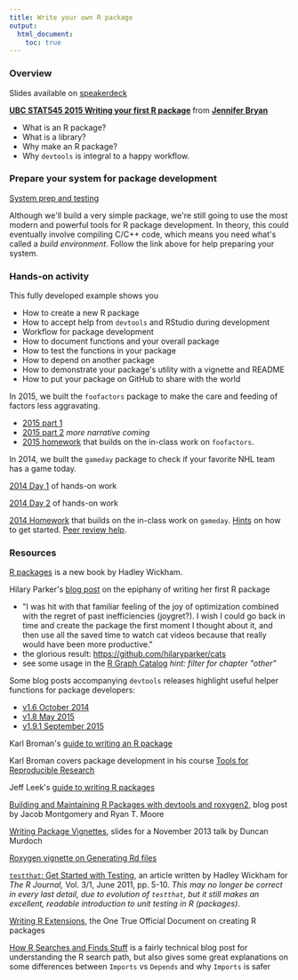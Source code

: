 ```yaml
---
title: Write your own R package
output:
  html_document:
    toc: true
---
```


### Overview

Slides available on [speakerdeck](https://speakerdeck.com/jennybc/ubc-stat545-2015-writing-your-first-r-package)

<script async class="speakerdeck-embed" data-id="2f5adff04cb5013256c03a03dde42de4" data-ratio="1.33333333333333" src="//speakerdeck.com/assets/embed.js"></script> <div style="margin-bottom:5px"> <strong> <a href="https://speakerdeck.com/jennybc/ubc-stat545-2015-writing-your-first-r-package" title="UBC STAT545 2015 Writing your first R package" target="_blank">UBC STAT545 2015 Writing your first R package</a> </strong> from <strong><a href="https://speakerdeck.com/jennybc" target="_blank">Jennifer Bryan</a></strong> </div>

  * What is an R package?
  * What is a library?
  * Why make an R package?
  * Why `devtools` is integral to a happy workflow.

### Prepare your system for package development

[System prep and testing](packages01_system-prep.html)

Although we'll build a very simple package, we're still going to use the most modern and powerful tools for R package development. In theory, this could eventually involve compiling C/C++ code, which means you need what's called a *build environment*. Follow the link above for help preparing your system.

### Hands-on activity

This fully developed example shows you

  * How to create a new R package
  * How to accept help from `devtools` and RStudio during development
  * Workflow for package development
  * How to document functions and your overall package
  * How to test the functions in your package
  * How to depend on another package
  * How to demonstrate your package's utility with a vignette and README
  * How to put your package on GitHub to share with the world

In 2015, we built the `foofactors` package to make the care and feeding of factors less aggravating.

  * [2015 part 1](packages04_foofactors-package-01.html)
  * [2015 part 2](packages05_foofactors-package-02.html) *more narrative coming*
  * [2015 homework](hw10_package.html) that builds on the in-class work on `foofactors`.

In 2014, we built the `gameday` package to check if your favorite NHL team has a game today.

[2014 Day 1](packages02_activity.html) of hands-on work

[2014 Day 2](packages03_activity_part2.html) of hands-on work

[2014 Homework](hw10_2014_package.html) that builds on the in-class work on `gameday`. [Hints](hw10_2014_package_jenny-hints.html) on how to get started. [Peer review help](hw10_2014_package_peer-review.html).

### Resources

[R packages](http://r-pkgs.had.co.nz) is a new book by Hadley Wickham.

Hilary Parker's [blog post](http://hilaryparker.com/2014/04/29/writing-an-r-package-from-scratch/) on the epiphany of writing her first R package

  * "I was hit with that familiar feeling of the joy of optimization combined with the regret of past inefficiencies (joygret?). I wish I could go back in time and create the package the first moment I thought about it, and then use all the saved time to watch cat videos because that really would have been more productive."
  * the glorious result: <https://github.com/hilaryparker/cats>
  * see some usage in the [R Graph Catalog](http://shiny.stat.ubc.ca/r-graph-catalog/) *hint: filter for chapter "other"*

Some blog posts accompanying `devtools` releases highlight useful helper functions for package developers:

  * [v1.6 October 2014](http://blog.rstudio.org/2014/10/02/devtools-1-6/)
  * [v1.8 May 2015](http://blog.rstudio.org/2015/05/11/devtools-1-9-0/)
  * [v1.9.1 September 2015](http://blog.rstudio.org/2015/09/13/devtools-1-9-1/)

Karl Broman's [guide to writing an R package](http://kbroman.org/pkg_primer/)

Karl Broman covers package development in his course [Tools for Reproducible Research](http://kbroman.org/Tools4RR/pages/schedule.html)

Jeff Leek's [guide to writing R packages](https://github.com/jtleek/rpackages)

[Building and Maintaining R Packages with devtools and roxygen2](http://thepoliticalmethodologist.com/2014/08/14/building-and-maintaining-r-packages-with-devtools-and-roxygen2/), blog post by Jacob Montgomery and Ryan T. Moore

[Writing Package Vignettes](http://www.stats.uwo.ca/faculty/murdoch/ism2013/5Vignettes.pdf), slides for a November 2013 talk by Duncan Murdoch

[Roxygen vignette on Generating Rd files](http://cran.r-project.org/web/packages/roxygen2/vignettes/rd.html)

[`testthat`: Get Started with Testing](http://journal.r-project.org/archive/2011-1/RJournal_2011-1_Wickham.pdf), an article written by Hadley Wickham for *The R Journal,* Vol. 3/1, June 2011, pp. 5-10. *This may no longer be correct in every last detail, due to evolution of `testthat`, but it still makes an excellent, readable introduction to unit testing in R (packages)*.

[Writing R Extensions](http://cran.r-project.org/doc/manuals/r-release/R-exts.html), the One True Official Document on creating R packages

[How R Searches and Finds Stuff](http://obeautifulcode.com/R/How-R-Searches-And-Finds-Stuff/) is a fairly technical blog post for understanding the R search path, but also gives some great explanations on some differences between `Imports` vs `Depends` and why `Imports` is safer

